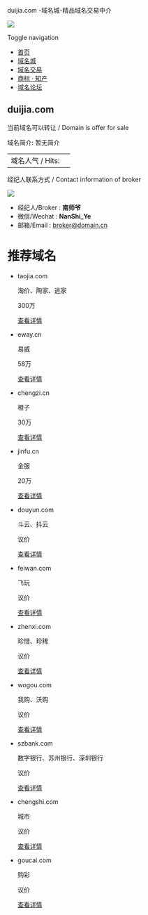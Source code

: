 duijia.com -域名城-精品域名交易中介





[![](/img/logo.png)](https://top.domain.cn)

Toggle navigation

* [首页](/)
* [域名城](https://www.domain.cn/)
* [域名交易](https://trade.domain.cn/)
* [商标 · 知产](https://www.shangbiaocheng.com/)
* [域名论坛](https://club.domain.cn/)



duijia.com
----------

当前域名可以转让 / Domain is offer for sale

域名简介: 暂无简介

|  |  |
| --- | --- |
| 域名人气 / Hits: | |

经纪人联系方式 / Contact information of broker

![](/img/qrcode0.png)

* 经纪人/Broker : **南师爷**
* 微信/Wechat : **NanShi\_Ye**
* 邮箱/Email : broker@domain.cn

推荐域名
====

* taojia.com

  淘价、陶家、逃家

  300万

  [查看详情](https://top.domain.cn/domain/taojia.com)
* eway.cn

  易威

  58万

  [查看详情](https://top.domain.cn/domain/eway.cn)
* chengzi.cn

  橙子

  30万

  [查看详情](https://top.domain.cn/domain/chengzi.cn)
* jinfu.cn

  金服

  20万

  [查看详情](https://top.domain.cn/domain/jinfu.cn)
* douyun.com

  斗云、抖云

  议价

  [查看详情](https://top.domain.cn/domain/douyun.com)
* feiwan.com

  飞玩

  议价

  [查看详情](https://top.domain.cn/domain/feiwan.com)
* zhenxi.com

  珍惜、珍稀

  议价

  [查看详情](https://top.domain.cn/domain/zhenxi.com)
* wogou.com

  我购、沃购

  议价

  [查看详情](https://top.domain.cn/domain/wogou.com)
* szbank.com

  数字银行、苏州银行、深圳银行

  议价

  [查看详情](https://top.domain.cn/domain/szbank.com)
* chengshi.com

  城市

  议价

  [查看详情](https://top.domain.cn/domain/chengshi.com)
* goucai.com

  购彩

  议价

  [查看详情](https://top.domain.cn/domain/goucai.com)